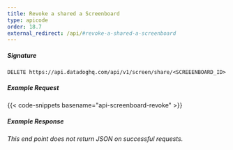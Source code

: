 ```yaml
---
title: Revoke a shared a Screenboard
type: apicode
order: 18.7
external_redirect: /api/#revoke-a-shared-a-screenboard
---
```


##### Signature
`DELETE https://api.datadoghq.com/api/v1/screen/share/<SCREEENBOARD_ID>`
##### Example Request
{{< code-snippets basename="api-screenboard-revoke" >}}
##### Example Response
*This end point does not return JSON on successful requests.*

